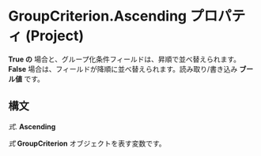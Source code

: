 
# GroupCriterion.Ascending プロパティ (Project)

 **True の** 場合と、グループ化条件フィールドは、昇順で並べ替えられます。 **False** 場合は、フィールドが降順に並べ替えられます。読み取り/書き込み **ブール値** です。


## 構文

 _式_. **Ascending**

 _式_ **GroupCriterion** オブジェクトを表す変数です。

